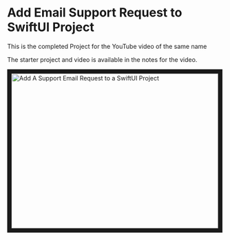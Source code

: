 # Add Email Support Request to SwiftUI Project

This is the completed Project for the YouTube video of the same name

The starter project and video is available in the notes for the video.

<a href="http://www.youtube.com/watch?feature=player_embedded&v=uLqoDjGav7Q
" target="_blank"><img src="http://img.youtube.com/vi/uLqoDjGav7Q/0.jpg" 
alt="Add A Support Email Request to a SwiftUI Project" width="480" height="360" border="10" /></a>

